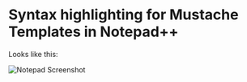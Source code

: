 Syntax highlighting for Mustache Templates in Notepad++
=======================================================

Looks like this:

![Notepad Screenshot](https://raw.github.com/nuket/userDefineLang_Mustache/master/npp-screenshot.png)
